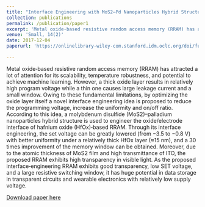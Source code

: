 ```yaml
---
title: "Interface Engineering with MoS2–Pd Nanoparticles Hybrid Structure for a Low Voltage Resistive Switching Memory"
collection: publications
permalink: /publication/paper1
excerpt: 'Metal oxide‐based resistive random access memory (RRAM) has attracted a lot of attention for its scalability, temperature robustness, and potential to achieve machine learning. However, a thick oxide layer results in relatively high program voltage while a thin one causes large leakage current and a small window. Owing to these fundamental limitations, by optimizing the oxide layer itself a novel interface engineering idea is proposed to reduce the programming voltage, increase the uniformity and on/off ratio. According to this idea, a molybdenum disulfide (MoS2)–palladium nanoparticles hybrid structure is used to engineer the oxide/electrode interface of hafnium oxide (HfOx)‐based RRAM. Through its interface engineering, the set voltage can be greatly lowered (from −3.5 to −0.8 V) with better uniformity under a relatively thick HfOx layer (≈15 nm), and a 30 times improvement of the memory window can be obtained. Moreover, due to the atomic thickness of MoS2 film and high transmittance of ITO, the proposed RRAM exhibits high transparency in visible light. As the proposed interface‐engineering RRAM exhibits good transparency, low SET voltage, and a large resistive switching window, it has huge potential in data storage in transparent circuits and wearable electronics with relatively low supply voltage.'
venue: 'Small, 14(2)'
date: 2017-12-04
paperurl: 'https://onlinelibrary-wiley-com.stanford.idm.oclc.org/doi/full/10.1002/smll.201702525'

---
```

Metal oxide‐based resistive random access memory (RRAM) has attracted a lot of attention for its scalability, temperature robustness, and potential to achieve machine learning. However, a thick oxide layer results in relatively high program voltage while a thin one causes large leakage current and a small window. Owing to these fundamental limitations, by optimizing the oxide layer itself a novel interface engineering idea is proposed to reduce the programming voltage, increase the uniformity and on/off ratio. According to this idea, a molybdenum disulfide (MoS2)–palladium nanoparticles hybrid structure is used to engineer the oxide/electrode interface of hafnium oxide (HfOx)‐based RRAM. Through its interface engineering, the set voltage can be greatly lowered (from −3.5 to −0.8 V) with better uniformity under a relatively thick HfOx layer (≈15 nm), and a 30 times improvement of the memory window can be obtained. Moreover, due to the atomic thickness of MoS2 film and high transmittance of ITO, the proposed RRAM exhibits high transparency in visible light. As the proposed interface‐engineering RRAM exhibits good transparency, low SET voltage, and a large resistive switching window, it has huge potential in data storage in transparent circuits and wearable electronics with relatively low supply voltage.

[Download paper here](https://onlinelibrary-wiley-com.stanford.idm.oclc.org/doi/full/10.1002/smll.201702525)

